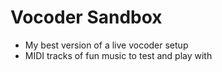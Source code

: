 # Vocoder Sandbox
 - My best version of a live vocoder setup
 - MIDI tracks of fun music to test and play with
